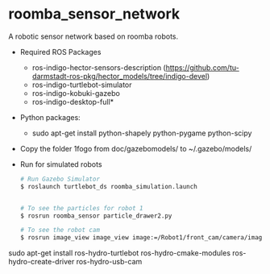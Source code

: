 roomba_sensor_network
=====================

A robotic sensor network based on roomba robots.

* Required ROS Packages
    - ros-indigo-hector-sensors-description (https://github.com/tu-darmstadt-ros-pkg/hector_models/tree/indigo-devel)
    - ros-indigo-turtlebot-simulator
    - ros-indigo-kobuki-gazebo
    - ros-indigo-desktop-full*

* Python packages:
    - sudo apt-get install python-shapely python-pygame python-scipy

* Copy the folder 1fogo from doc/gazebomodels/ to ~/.gazebo/models/

* Run for simulated robots
    ```bash
    # Run Gazebo Simulator
    $ roslaunch turtlebot_ds roomba_simulation.launch


    # To see the particles for robot 1
    $ rosrun roomba_sensor particle_drawer2.py

    # To see the robot cam
    $ rosrun image_view image_view image:=/Robot1/front_cam/camera/image
    ```


sudo apt-get install ros-hydro-turtlebot ros-hydro-cmake-modules ros-hydro-create-driver ros-hydro-usb-cam             








